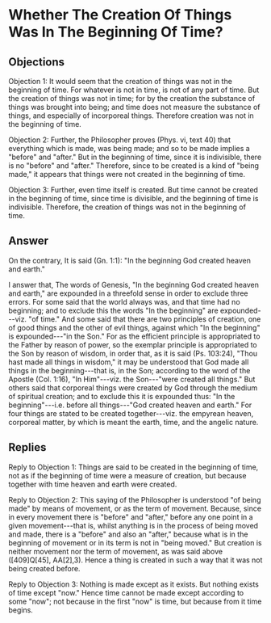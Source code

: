 # Whether The Creation Of Things Was In The Beginning Of Time?

## Objections

Objection 1: It would seem that the creation of things was not in the beginning of time. For whatever is not in time, is not of any part of time. But the creation of things was not in time; for by the creation the substance of things was brought into being; and time does not measure the substance of things, and especially of incorporeal things. Therefore creation was not in the beginning of time.

Objection 2: Further, the Philosopher proves (Phys. vi, text 40) that everything which is made, was being made; and so to be made implies a "before" and "after." But in the beginning of time, since it is indivisible, there is no "before" and "after." Therefore, since to be created is a kind of "being made," it appears that things were not created in the beginning of time.

Objection 3: Further, even time itself is created. But time cannot be created in the beginning of time, since time is divisible, and the beginning of time is indivisible. Therefore, the creation of things was not in the beginning of time.

## Answer

On the contrary, It is said (Gn. 1:1): "In the beginning God created heaven and earth."

I answer that, The words of Genesis, "In the beginning God created heaven and earth," are expounded in a threefold sense in order to exclude three errors. For some said that the world always was, and that time had no beginning; and to exclude this the words "In the beginning" are expounded---viz. "of time." And some said that there are two principles of creation, one of good things and the other of evil things, against which "In the beginning" is expounded---"in the Son." For as the efficient principle is appropriated to the Father by reason of power, so the exemplar principle is appropriated to the Son by reason of wisdom, in order that, as it is said (Ps. 103:24), "Thou hast made all things in wisdom," it may be understood that God made all things in the beginning---that is, in the Son; according to the word of the Apostle (Col. 1:16), "In Him"---viz. the Son---"were created all things." But others said that corporeal things were created by God through the medium of spiritual creation; and to exclude this it is expounded thus: "In the beginning"---i.e. before all things---"God created heaven and earth." For four things are stated to be created together---viz. the empyrean heaven, corporeal matter, by which is meant the earth, time, and the angelic nature.

## Replies

Reply to Objection 1: Things are said to be created in the beginning of time, not as if the beginning of time were a measure of creation, but because together with time heaven and earth were created.

Reply to Objection 2: This saying of the Philosopher is understood "of being made" by means of movement, or as the term of movement. Because, since in every movement there is "before" and "after," before any one point in a given movement---that is, whilst anything is in the process of being moved and made, there is a "before" and also an "after," because what is in the beginning of movement or in its term is not in "being moved." But creation is neither movement nor the term of movement, as was said above ([409]Q[45], AA[2],3). Hence a thing is created in such a way that it was not being created before.

Reply to Objection 3: Nothing is made except as it exists. But nothing exists of time except "now." Hence time cannot be made except according to some "now"; not because in the first "now" is time, but because from it time begins.